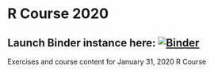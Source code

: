 # R Course 2020

## Launch Binder instance here: [![Binder](http://mybinder.org/badge_logo.svg)](http://mybinder.org/v2/gh/thezetner/intro-R-course/master?urlpath=rstudio)


Exercises and course content for January 31, 2020 R Course
